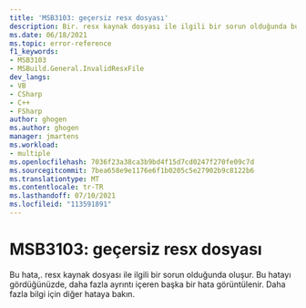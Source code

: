 ```yaml
---
title: 'MSB3103: geçersiz resx dosyası'
description: Bir. resx kaynak dosyası ile ilgili bir sorun olduğunda bu hata oluşur.
ms.date: 06/18/2021
ms.topic: error-reference
f1_keywords:
- MSB3103
- MSBuild.General.InvalidResxFile
dev_langs:
- VB
- CSharp
- C++
- FSharp
author: ghogen
ms.author: ghogen
manager: jmartens
ms.workload:
- multiple
ms.openlocfilehash: 7036f23a38ca3b9bd4f15d7cd0247f270fe09c7d
ms.sourcegitcommit: 7bea658e9e1176e6f1b0205c5e27902b9c8122b6
ms.translationtype: MT
ms.contentlocale: tr-TR
ms.lasthandoff: 07/10/2021
ms.locfileid: "113591891"
---
```

# <a name="msb3103-invalid-resx-file"></a>MSB3103: geçersiz resx dosyası

Bu hata,. resx kaynak dosyası ile ilgili bir sorun olduğunda oluşur. Bu hatayı gördüğünüzde, daha fazla ayrıntı içeren başka bir hata görüntülenir. Daha fazla bilgi için diğer hataya bakın.
